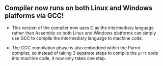 <h2>Compiler now runs on both Linux and Windows platforms via GCC!</h2>

* This version of the compiler now uses C as the intermediary language rather than Assembly so both Linux and Windows platforms can simply use GCC to compile the intermediary language to machine code.

* The GCC compilation phase is also embedded within the Parrot compiler, so instead of taking 3 separate steps to compile the  `prrt` code into machine code, it now only takes one step.
